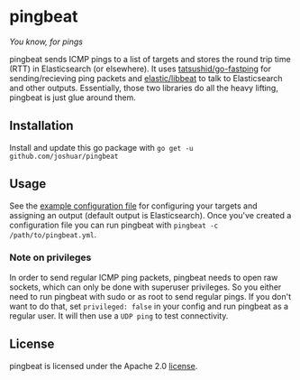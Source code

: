 pingbeat
========

*You know, for pings*

pingbeat sends ICMP pings to a list of targets and stores the round
trip time (RTT) in Elasticsearch (or elsewhere).  It uses
[tatsushid/go-fastping](https://github.com/tatsushid/go-fastping) for
sending/recieving ping packets and
[elastic/libbeat](https://github.com/elastic/libbeat) to talk to
Elasticsearch and other outputs.  Essentially, those two libraries do
all the heavy lifting, pingbeat is just glue around them.

## Installation

Install and update this go package with `go get -u
github.com/joshuar/pingbeat`

## Usage

See the [example configuration file](etc/pingbeat.yml) for configuring
your targets and assigning an output (default output is
Elasticsearch). Once you've created a configuration file you can run
pingbeat with `pingbeat -c /path/to/pingbeat.yml`.

### Note on privileges

In order to send regular ICMP ping packets, pingbeat needs to open raw
sockets, which can only be done with superuser privileges.  So you
either need to run pingbeat with sudo or as root to send regular
pings. If you don't want to do that, set `privileged: false` in your
config and run pingbeat as a regular user.  It will then use a `UDP
ping` to test connectivity.

## License

pingbeat is licensed under the Apache 2.0 [license](LICENSE.md).
